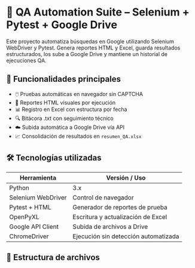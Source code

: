 # 🧪 QA Automation Suite – Selenium + Pytest + Google Drive

Este proyecto automatiza búsquedas en Google utilizando Selenium WebDriver y Pytest. Genera reportes HTML y Excel, guarda resultados estructurados, los sube a Google Drive y mantiene un historial de ejecuciones QA.

## 🚀 Funcionalidades principales

- 🖱️ Pruebas automáticas en navegador sin CAPTCHA
- 📄 Reportes HTML visuales por ejecución
- 📊 Registro en Excel con estructura por fecha
- 🔍 Bitácora .txt con seguimiento técnico
- ☁️ Subida automática a Google Drive vía API
- 📈 Consolidación de resultados en `resumen_QA.xlsx`

## 🛠️ Tecnologías utilizadas

| Herramienta         | Versión / Uso                                |
|---------------------|-----------------------------------------------|
| Python              | 3.x                                           |
| Selenium WebDriver  | Control de navegador                         |
| Pytest + HTML       | Generador de reportes de prueba              |
| OpenPyXL            | Escritura y actualización de Excel           |
| Google API Client   | Subida de archivos a Drive                   |
| ChromeDriver        | Ejecución sin detección automatizada         |

## 📁 Estructura de archivos
